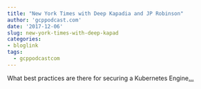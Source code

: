 ```yaml
---
title: "New York Times with Deep Kapadia and JP Robinson"
author: 'gcppodcast.com'
date: '2017-12-06'
slug: new-york-times-with-deep-kapad
categories:
- bloglink
tags:
  - gcppodcastcom
---
```


What best practices are there for securing a Kubernetes Engine[... <i class="fas fa-external-link-alt"></i>](https://www.gcppodcast.com/post/episode-106-new-york-times-with-deep-kapadia-and-jp-robinson/)

